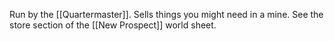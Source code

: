 Run by the [[Quartermaster]]. Sells things you might need in a mine. See the store section of the [[New Prospect]] world sheet.